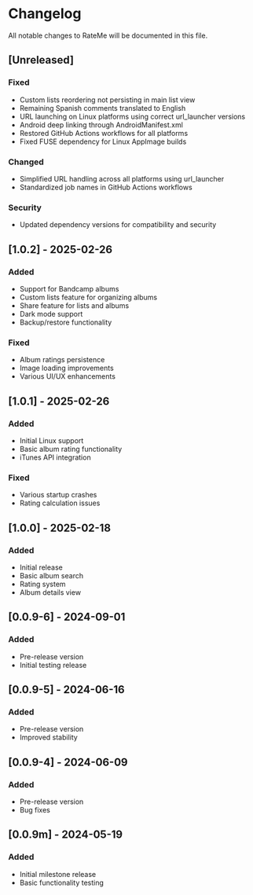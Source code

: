 # Changelog
All notable changes to RateMe will be documented in this file.

## [Unreleased]
### Fixed
- Custom lists reordering not persisting in main list view
- Remaining Spanish comments translated to English
- URL launching on Linux platforms using correct url_launcher versions
- Android deep linking through AndroidManifest.xml
- Restored GitHub Actions workflows for all platforms
- Fixed FUSE dependency for Linux AppImage builds

### Changed
- Simplified URL handling across all platforms using url_launcher
- Standardized job names in GitHub Actions workflows

### Security
- Updated dependency versions for compatibility and security

## [1.0.2] - 2025-02-26
### Added
- Support for Bandcamp albums
- Custom lists feature for organizing albums
- Share feature for lists and albums
- Dark mode support
- Backup/restore functionality

### Fixed
- Album ratings persistence
- Image loading improvements
- Various UI/UX enhancements

## [1.0.1] - 2025-02-26
### Added
- Initial Linux support
- Basic album rating functionality
- iTunes API integration

### Fixed
- Various startup crashes
- Rating calculation issues

## [1.0.0] - 2025-02-18
### Added
- Initial release
- Basic album search
- Rating system
- Album details view

## [0.0.9-6] - 2024-09-01
### Added
- Pre-release version
- Initial testing release

## [0.0.9-5] - 2024-06-16
### Added
- Pre-release version
- Improved stability

## [0.0.9-4] - 2024-06-09
### Added
- Pre-release version
- Bug fixes

## [0.0.9m] - 2024-05-19
### Added
- Initial milestone release
- Basic functionality testing
